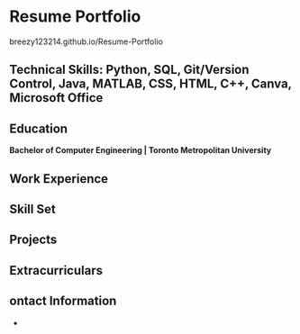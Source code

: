 # Resume Portfolio
breezy123214.github.io/Resume-Portfolio
## Technical Skills: Python, SQL, Git/Version Control, Java, MATLAB, CSS, HTML, C++, Canva, Microsoft Office

## Education
**Bachelor of Computer Engineering | Toronto Metropolitan University**
  
## Work Experience

## Skill Set

## Projects

## Extracurriculars

## ontact Information
- 
